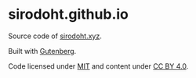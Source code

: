 # sirodoht.github.io

Source code of [sirodoht.xyz](https://sirodoht.xyz/).

Built with [Gutenberg](https://www.getgutenberg.io).

Code licensed under [MIT](LICENSE) and content under [CC BY 4.0](https://creativecommons.org/licenses/by/4.0/).

